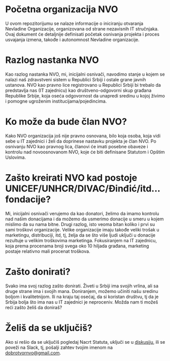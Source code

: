 # Početna organizacija NVO

U ovom repozitorijumu se nalaze informacije o iniciranju otvaranja Nevladine Organizacije, organizovana od strane nezavisnih IT stručnjaka. Ovaj dokument će detaljnije definisati početak osnivanja projekta i proces usvajanja izmena, takođe i autonomnost Nevladine organizacije.

# Razlog nastanka NVO

Kao razlog nastanka NVO, mi, inicijalni osnivači, navodimo stanje u kojem se nalazi naš zdravstveni sistem u Republici Srbiji i ostale grane javnih ustanova. NVO kao pravno lice registrovano u Republici Srbiji bi trebalo da predstavlja nas (IT zajednicu) kao društveno-odgovorni skup građana Republike Srbije, koja oseća odgovornost da unapredi sredinu u kojoj živimo i pomogne ugroženim institucijama/pojedincima. 

# Ko može da bude član NVO?

Kako NVO organizacija još nije pravno osnovana, bilo koja osoba, koja vidi sebe u IT zajednici i želi da doprinese nastavku projekta je član NVO. Po osnivanju NVO kao pravnog lica, članovi će imati posebne obaveze i kontrolu nad novoosnovanom NVO, koje će biti definisane Statutom i Opštim Uslovima. 

# Zašto kreirati NVO kad postoje UNICEF/UNHCR/DIVAC/Đinđić/itd... fondacije?

Mi, inicijalni osnivači verujemo da kao donatori, želimo da imamo kontrolu nad našim donacijama i da možemo da usmerimo donacije u smeru u kojem mislimo da su nama bitne. Drugi razlog, isto veoma bitan koliko i prvi su sami troškovi organizacije. Velike organizacije imaju takođe veliki trošak u marketingu, distribuciji, itd, tj, želja da se što više ljudi uključi u donacije rezultuje u velikim troškovima marketinga. Fokusiranjem na IT zajednicu, koja prema procenama broji svega oko 10 hiljada građana, marketing postaje relativno mali procenat troškova.

# Zašto donirati?

Svako ima svoj razlog zašto donirati. Živeti u Srbiji ima svojih vrlina, ali sa druge strane ima i svojih mana. Doniranjem, možemo učiniti našu sredinu boljom i kvalitetnijom. Ili na kraju taj osećaj, da si koristan društvu, tj da je Srbija bolja što ima nas u IT zajednici je neproceniv. Možda nam ti možeš reći zašto želiš da doniraš?

# Želiš da se uključiš?
Ako si rešio da se uključiš pogledaj Nacrt Statuta, uključi se u [diskusiju](https://github.com/dobrotvor/organizacija/issues), ili se poveži na Slack, tj, pošalji zahtev tvojim imenom na <dobrotvornvo@gmail.com>.
